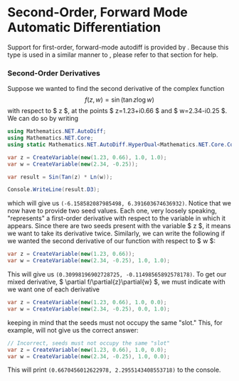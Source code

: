 # Second-Order, Forward Mode Automatic Differentiation

Support for first-order, forward-mode autodiff is provided by <xref href="Mathematics.NET.AutoDiff.HyperDual`1" />. Because this type is used in a similar manner to <xref href="Mathematics.NET.AutoDiff.Dual`1" />, please refer to that section for help.

### Second-Order Derivatives

Suppose we wanted to find the second derivative of the complex function
$$
    f(z,w) = \sin(\tan{z}\log{w})
$$
with respect to $ z $, at the points $ z=1.23+i0.66 $ and $ w=2.34-i0.25 $. We can do so by writing
```csharp
using Mathematics.NET.AutoDiff;
using Mathematics.NET.Core;
using static Mathematics.NET.AutoDiff.HyperDual<Mathematics.NET.Core.Complex>;

var z = CreateVariable(new(1.23, 0.66), 1.0, 1.0);
var w = CreateVariable(new(2.34, -0.25));

var result = Sin(Tan(z) * Ln(w));

Console.WriteLine(result.D3);
```
which will give us `(-6.158582087985498, 6.391603674636932)`. Notice that we now have to provide two seed values. Each one, very loosely speaking, "represents" a first-order derivative with respect to the variable in which it appears. Since there are two seeds present with the variable $ z $, it means we want to take its derivative twice. Similarly, we can write the following if we wanted the second derivative of our function with respect to $ w $:
```csharp
var z = CreateVariable(new(1.23, 0.66));
var w = CreateVariable(new(2.34, -0.25), 1.0, 1.0);
```
This will give us `(0.30998196902728725, -0.11498565892578178)`. To get our mixed derivative, $ \partial f/\partial{z}\partial{w} $, we must indicate with we want one of each derivative
```csharp
var z = CreateVariable(new(1.23, 0.66), 1.0, 0.0);
var w = CreateVariable(new(2.34, -0.25), 0.0, 1.0);
```
keeping in mind that the seeds must not occupy the same "slot." This, for example, will not give us the correct answer:
```csharp
// Incorrect, seeds must not occupy the same "slot"
var z = CreateVariable(new(1.23, 0.66), 1.0, 0.0);
var w = CreateVariable(new(2.34, -0.25), 1.0, 0.0);
```
This will print `(0.6670456012622978, 2.2955143408553718)` to the console.
